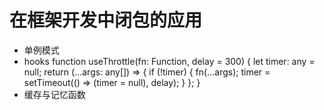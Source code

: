 # 在框架开发中闭包的应用 

- 单例模式
- hooks
    function useThrottle(fn: Function, delay = 300) {
  let timer: any = null;
  return (...args: any[]) => {
    if (!timer) {
      fn(...args);
      timer = setTimeout(() => (timer = null), delay);
    }
  };
}
- 缓存与记忆函数
    
